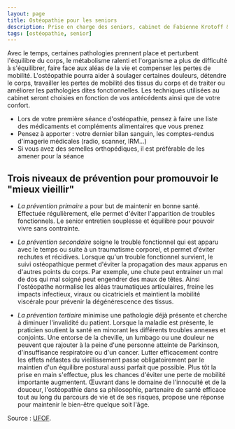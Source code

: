 ```yaml
---
layout: page
title: Ostéopathie pour les seniors
description: Prise en charge des seniors, cabinet de Fabienne Krotoff & Charlotte Wang 75015 Paris - 01 45 31 98 48
tags: [ostéopathie, senior]
---
```


Avec le temps, certaines pathologies prennent place et perturbent l'équilibre du corps, le métabolisme ralenti et l'organisme a plus de difficulté à s'équilibrer, faire face aux aléas de la vie et compenser les pertes de mobilité. L'ostéopathie pourra aider à soulager certaines douleurs, détendre le corps, travailler les pertes de mobilité des tissus du corps et de traiter ou améliorer les pathologies dites fonctionnelles. Les techniques utilisées au cabinet seront choisies en fonction de vos antécédents ainsi que de votre confort.

- Lors de votre première séance d'ostéopathie, pensez à faire une liste des médicaments et compléments alimentaires que vous prenez
- Pensez à apporter : votre dernier bilan sanguin, les comptes-rendus d'imagerie médicales (radio, scanner, IRM...)
- Si vous avez des semelles orthopédiques, il est préférable de les amener pour la séance

## Trois niveaux de prévention pour promouvoir le "mieux vieillir"

- _La prévention primaire_ a pour but de maintenir en bonne santé. Effectuée régulièrement, elle permet d'éviter l'apparition de troubles fonctionnels. Le senior entretien souplesse et équilibre pour pouvoir vivre sans contrainte.

- _La prévention secondaire_ soigne le trouble fonctionnel qui est apparu avec le temps ou suite à un traumatisme corporel, et permet d'éviter rechutes et récidives. Lorsque qu'un trouble fonctionnel survient, le suivi ostéopathique permet d'éviter la propagation des maux apparus en d'autres points du corps. Par exemple, une chute peut entrainer un mal de dos qui mal soigné peut engendrer des maux de têtes. Ainsi l'ostéopathe normalise les aléas traumatiques articulaires, freine les impacts infectieux, viraux ou cicatriciels et maintient la mobilité viscérale pour prévenir la dégénérescence des tissus.

- _La prévention tertiaire_ minimise une pathologie déjà présente et cherche à diminuer l'invalidité du patient. Lorsque la maladie est présente, le praticien soutient la santé en minorant les différents troubles annexes et conjoints. Une entorse de la cheville, un lumbago ou une douleur ne peuvent que rajouter à la peine d'une personne atteinte de Parkinson,
  d'insuffisance respiratoire ou d'un cancer. Lutter efficacement contre les effets néfastes du vieillissement passe obligatoirement par le maintien d'un équilibre postural aussi parfait que possible. Plus tôt la prise en main s'effectue, plus les chances d'éviter une perte de mobilité importante augmentent. Œuvrant dans le domaine de l'innocuité et de la douceur, l'ostéopathie dans sa philosophie, partenaire de santé efficace tout au long du parcours de vie et de ses risques, propose une réponse pour maintenir le bien-être quelque soit l'âge.

Source : [UFOF](http://www.osteofrance.com/osteopathie/bienvieillir/).
